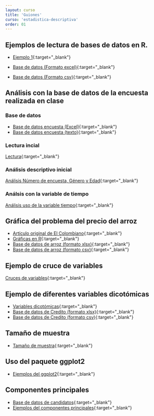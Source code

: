 ```yaml
---
layout: curso
title: 'Guiones'
curso: 'estadistica-descriptiva'
order: 01
---
```


## Ejemplos de lectura de bases de datos en R.

- [Ejemplo 1](/estadistica-descriptiva/guiones/Ejemplo1.html){:target="_blank"}

- [Base de datos (Formato excel)](/estadistica-descriptiva/guiones/Ejemplo1.xlsx){:target="_blank"}

- [Base de datos (Formato csv)](/estadistica-descriptiva/guiones/Ejemplo1.csv){:target="_blank"}

## Análisis con la base de datos de la encuesta realizada en clase

### Base de datos

- [Base de datos encuesta (Excel)](/estadistica-descriptiva/guiones/Encuesta.xlsx){:target="_blank"}
- [Base de datos encuesta (texto)](/estadistica-descriptiva/guiones/Encuesta.csv){:target="_blank"}

### Lectura incial

[Lectura](/estadistica-descriptiva/guiones/Encuesta1.html){:target="_blank"}

### Análisis descriptivo inicial

[Análisis Número de encuesta, Género y Edad](/estadistica-descriptiva/guiones/Encuesta2.html){:target="_blank"}

### Análsis con la variable de tiempo

[Análisis uso de la variable tiempo](/estadistica-descriptiva/guiones/Encuesta3.html){:target="_blank"}

## Gráfica del problema del precio del arroz

- [Artículo original de El Colombiano](http://www.elcolombiano.com/arancel-dolar-y-la-dian-tendran-el-arroz-en-alto-1-EK1369457){:target="_blank"}
- [Gráficas en R](/estadistica-descriptiva/guiones/arroz.html){:target="_blank"}
- [Base de datos de arroz (formato xlsx)](/estadistica-descriptiva/guiones/arroz.xlsx){:target="_blank"}
- [Base de datos de arroz (formato csv)](/estadistica-descriptiva/guiones/arroz.csv){:target="_blank"}

## Ejemplo de cruce de variables

[Cruces de variables](/estadistica-descriptiva/guiones/Encuesta4.html){:target="_blank"}

## Ejemplo de diferentes variables dicotómicas

- [Variables dicotómicas](/estadistica-descriptiva/guiones/Creditos.html){:target="_blank"}
- [Base de datos de Credito (formato xlsx)](/estadistica-descriptiva/guiones/Credito.xlsx){:target="_blank"}
- [Base de datos de Credito (formato csv)](/estadistica-descriptiva/guiones/Credito.csv){:target="_blank"}

## Tamaño de muestra

- [Tamaño de muestra](/estadistica-descriptiva/guiones/tammuest.html){:target="_blank"}

## Uso del paquete ggplot2

- [Ejemplos del ggplot2](/estadistica-descriptiva/guiones/graficas_ggplot2.html){:target="_blank"}

## Componentes principales

- [Base de datos de candidatos](/estadistica-descriptiva/guiones/cantidatos.csv){:target="_blank"}
- [Ejemplos del componentes principales](/estadistica-descriptiva/guiones/componentesPrincipales.html){:target="_blank"}

